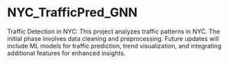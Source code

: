 # NYC_TrafficPred_GNN
Traffic Detection in NYC: This project analyzes traffic patterns in NYC. The initial phase involves data cleaning and preprocessing. Future updates will include ML models for traffic prediction, trend visualization, and integrating additional features for enhanced insights.

